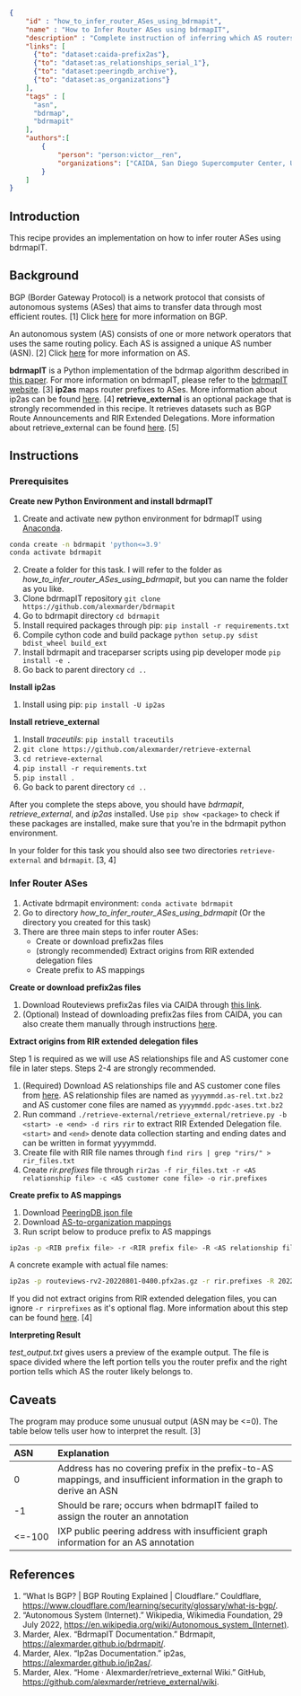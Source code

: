 
~~~json
{
    "id" : "how_to_infer_router_ASes_using_bdrmapit",
    "name" : "How to Infer Router ASes using bdrmapIT",
    "description" : "Complete instruction of inferring which AS routers belong to",
    "links": [
      {"to": "dataset:caida-prefix2as"},
      {"to": "dataset:as_relationships_serial_1"},
      {"to": "dataset:peeringdb_archive"},
      {"to": "dataset:as_organizations"}
    ],
    "tags" : [
      "asn",
      "bdrmap",
      "bdrmapit"
    ],
    "authors":[
        {
            "person": "person:victor__ren",
            "organizations": ["CAIDA, San Diego Supercomputer Center, University of California San Diego"]
        }
    ]
}
~~~

## Introduction
This recipe provides an implementation on how to infer router ASes using bdrmapIT.

## Background
BGP (Border Gateway Protocol) is a network protocol that consists of autonomous systems (ASes) that aims to transfer data through most efficient routes. [1] 
Click [here](https://www.cloudflare.com/learning/security/glossary/what-is-bgp/) for more information on BGP.

An autonomous system (AS) consists of one or more network operators that uses the same routing policy. Each AS is assigned a unique AS number (ASN). [2] 
Click [here](https://en.wikipedia.org/wiki/Autonomous_system_(Internet)) for more information on AS.

**bdrmapIT** is a Python implementation of the bdrmap algorithm described in [this paper](https://www.caida.org/catalog/papers/2016_bdrmap/bdrmap.pdf).
For more information on bdrmapIT, please refer to the [bdrmapIT website](https://alexmarder.github.io/bdrmapit/). [3]
**ip2as** maps router prefixes to ASes. More information about ip2as can be found [here](https://alexmarder.github.io/ip2as/). [4]
**retrieve_external** is an optional package that is strongly recommended in this recipe. It retrieves datasets such as BGP Route Announcements and RIR Extended Delegations. More information about retrieve_external can be found [here](https://github.com/alexmarder/retrieve_external/wiki). [5]  

## Instructions
### Prerequisites
**Create new Python Environment and install bdrmapIT**
1. Create and activate new python environment for bdrmapIT using [Anaconda](https://www.anaconda.com/products/distribution).

~~~bash
conda create -n bdrmapit 'python<=3.9'
conda activate bdrmapit
~~~

2. Create a folder for this task. I will refer to the folder as *how_to_infer_router_ASes_using_bdrmapit*, but you can name the folder as you like.
3. Clone bdrmapIT repository `git clone https://github.com/alexmarder/bdrmapit`
4. Go to bdrmapit directory `cd bdrmapit`
5. Install required packages through pip: `pip install -r requirements.txt`
6. Compile cython code and build package `python setup.py sdist bdist_wheel build_ext`
7. Install bdrmapit and traceparser scripts using pip developer mode `pip install -e .`
8. Go back to parent directory `cd ..`

**Install ip2as**
1. Install using pip: `pip install -U ip2as`

**Install retrieve_external**
1. Install *traceutils*: `pip install traceutils`
2. `git clone https://github.com/alexmarder/retrieve-external`
3. `cd retrieve-external`
4. `pip install -r requirements.txt`
5. `pip install .`
6. Go back to parent directory `cd ..`

After you complete the steps above, you should have *bdrmapit*, *retrieve_external*, and *ip2as* installed. Use `pip show <package>` to check if these packages are installed, make sure that you're in the bdrmapit python environment.

In your folder for this task you should also see two directories `retrieve-external` and `bdrmapit`. [3, 4] 

### Infer Router ASes
1. Activate bdrmapit environment: `conda activate bdrmapit`
2. Go to directory *how_to_infer_router_ASes_using_bdrmapit* (Or the directory you created for this task)
3. There are three main steps to infer router ASes:
   - Create or download prefix2as files
   - (strongly recommended) Extract origins from RIR extended delegation files
   - Create prefix to AS mappings

**Create or download prefix2as files**
1. Download Routeviews prefix2as files via CAIDA through [this link](https://publicdata.caida.org/datasets/routing/routeviews-prefix2as/). 
2. (Optional) Instead of downloading prefix2as files from CAIDA, you can also create them manually through instructions [here](https://alexmarder.github.io/ip2as/#extracting-origin-ases-from-ribs).

**Extract origins from RIR extended delegation files**

Step 1 is required as we will use AS relationships file and AS customer cone file in later steps. Steps 2-4 are strongly recommended.
1. (Required) Download AS relationships file and AS customer cone files from [here](https://publicdata.caida.org/datasets/as-relationships/serial-1/). AS relationship files are named as `yyyymmdd.as-rel.txt.bz2` and AS customer cone files are named as `yyyymmdd.ppdc-ases.txt.bz2`
2. Run command `./retrieve-external/retrieve_external/retrieve.py -b <start> -e <end> -d rirs rir` to extract RIR Extended Delegation file. `<start>` and `<end>` denote data collection starting and ending dates and can be written in format yyyymmdd.
3. Create file with RIR file names through `find rirs | grep "rirs/" > rir_files.txt` 
4. Create *rir.prefixes* file through `rir2as -f rir_files.txt -r <AS relationship file> -c <AS customer cone file> -o rir.prefixes`   

**Create prefix to AS mappings**
1. Download [PeeringDB json file](https://publicdata.caida.org/datasets/peeringdb-v2/)
2. Download [AS-to-organization mappings](https://publicdata.caida.org/datasets/as-organizations/)
3. Run script below to produce prefix to AS mappings

~~~bash
ip2as -p <RIB prefix file> -r <RIR prefix file> -R <AS relationship file> -c <Customer Cone file> -a <AS to organization mapping file> -P <peeringdb file> -o <output file>
~~~

A concrete example with actual file names:

~~~bash
ip2as -p routeviews-rv2-20220801-0400.pfx2as.gz -r rir.prefixes -R 20220801.as-rel.txt.bz2 -c 20220801.ppdc-ases.txt.bz2 -a 20220701.as-org2info.txt.gz -P peeringdb_2_dump_2021_12_31.json -o ip2as.prefixes
~~~

If you did not extract origins from RIR extended delegation files, you can ignore `-r rirprefixes` as it's optional flag.
More information about this step can be found [here](https://alexmarder.github.io/ip2as/#prefix-to-as). [4]

**Interpreting Result**

*test_output.txt* gives users a preview of the example output. The file is space divided where the left portion tells you the router prefix and the right portion tells which AS the router likely belongs to. 

## Caveats
The program may produce some unusual output (ASN may be <=0). The table below tells user how to interpret the result. [3]

| ASN    | Explanation                                                                                                             |
|:-------|:------------------------------------------------------------------------------------------------------------------------|
 | 0      | Address has no covering prefix in the prefix-to-AS mappings, and insufficient information in the graph to derive an ASN |
| -1     | Should be rare; occurs when bdrmapIT failed to assign the router an annotation                                          |
| <=-100 | IXP public peering address with insufficient graph information for an AS annotation                                     |

## References
1. “What Is BGP? | BGP Routing Explained | Cloudflare.” Couldflare, https://www.cloudflare.com/learning/security/glossary/what-is-bgp/. 
2. “Autonomous System (Internet).” Wikipedia, Wikimedia Foundation, 29 July 2022, https://en.wikipedia.org/wiki/Autonomous_system_(Internet). 
3. Marder, Alex. “BdrmapIT Documentation.” Bdrmapit, https://alexmarder.github.io/bdrmapit/. 
4. Marder, Alex. “Ip2as Documentation.” ip2as, https://alexmarder.github.io/ip2as/.
5. Marder, Alex. “Home · Alexmarder/retrieve_external Wiki.” GitHub, https://github.com/alexmarder/retrieve_external/wiki. 